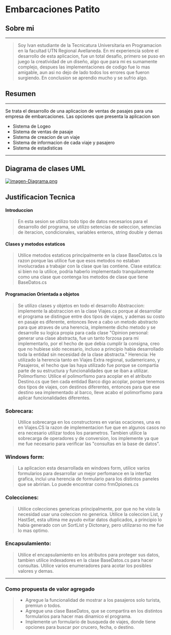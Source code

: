 # Embarcaciones Patito
## Sobre mi
------------
> Soy Ivan estudiante de la Tecnicatura Universitaria en Programacion en la facultad UTN Regional Avellaneda. En mi experiencia sobre el desarrollo de esta aplicacion, fue un total desafio, primero se puso en juego la creatividad de un diseño, algo que para mi es sumamente complejo, despues las implementaciones de codigo fue lo mas amigable, aun asi no dejo de lado todos los errores que fueron surgiendo. En conclusion se aprendio mucho y se sufrio algo.

## Resumen
------------
Se trata el desarrollo de una aplicacion de ventas de pasajes para una empresa de embarcaciones.
Las opciones que presenta la aplicacion son
- Sistema de Logeo
- Sistema de ventas de pasaje
- Sistema de creacion de un viaje
- Sistema de informacion de cada viaje y pasajero
- Sistema de estadisticas

------------
## Diagrama de clases UML
[![imagen-Diagrama.png](https://i.postimg.cc/y8gLgt68/imagen-Diagrama.png)](https://postimg.cc/Yv76TXm5)

## Justificacion Tecnica
#### Introduccion

> En esta sesion se utilizo todo tipo de datos necesarios para  el desarrollo del programa, se utilizo setencias de seleccion, setencias de iteracion, condicionales, variables enteros, string double y demas


#### Clases y metodos estaticos
> Utilice metodos estaticos principalmente en la clase BaseDatos.cs la razon porque las utilice fue que esos metodos no estaban involucradas a trabajar con la clase que las contiene.
	Clase estatica: si bien no la utilice, podria haberlo implementado tranquilamente como  una clase que contenga los metodos de clase que tiene BaseDatos.cs

#### Programacion Orientada a objetos
> Se utilizo clases y objetos en todo el desarrollo
	 Abstraccion: implemente la abstraccion en la clase Viajes.cs porque al desarrollar el programa se distingue entre dos tipos de viajes, y ademas su costo en pasaje es diferente, entonces lleve a cabo un metodo abstracto para que atraves de una herencia, implemente dicho metodo y se desarrolle su logica propia para cada clase "Opinion personal: generar una clase abstracta, fue un tanto forzosa para mi implementarlo, por el hecho de que debia cumplir la consigna, creo que no hubiese sido necesario, incluso a principio habia desarrollado toda la entidad sin necesidad de la clase abstracta."
	 Herencia: He utilizado la herencia tanto en Viajes Extra regional, sudamericano, y Pasajeros, el hecho que las haya utilizado fue porque se compartia parte de su estructura y funcionalidades que se iban a utilizar.
	 Polimorfismo: Utilice el polimorfismo para acoplar en el atributo Destino.cs que tien cada entidad Barco digo acoplar, porque tenemos dos tipos de viajes, con destinos diferentes, entonces para que ese destino sea implementado al barco, lleve acabo el polimorfismo para aplicar funcionalidades diferentes.

### Sobrecara: 
> Utilice sobrecarga en los constructores en varias ocaciones, una es en Viajes.CS  la razon de implementacion fue que en algunos casos no era necesario utilizar todos los parametros. Tambien utilice la sobrecarga de operadores y de conversion, los implemente ya que me fue necesario para verificar las "consultas en la base de datos".
### Windows form: 
> La aplicacion esta desarrollada en windows form, utilice varios formularios para desarrollar un mejor perfomance en la interfaz grafica, inclui una herencia de formulario para los distintos paneles que se abririan. Lo puede encontrar como frmOpiones.cs

### Colecciones:
> Utilice colecciones genericas principalmente, por que no he visto la necesidad usar una coleccion no generica. Utilice la coleccion List<T>, y HastSet<T>, esta ultima me ayudo evitar datos duplicados, a principio lo habia generado con un SortList y Dictonary, pero utilizarso no me fue lo mas optimo.

### Encapsulamiento: 
> Utilice el encapsulamiento en los atributos para proteger sus datos, tambien utilice indexadores  en la clase BaseDatos.cs para hacer consultas. Utilice varios enumeradores para acotar los posibles valores y demas.

------------

### Como propuesta de valor agregado 
> * Agregue la funcionalidad de mostrar a los pasajeros solo turista, premiun o todos.
> * Agregue una clase BaseDatos, que se compartira en los distintos formularios para hacer mas dinamico el programa.
> * Implemente un formulario de busqueda de viajes, donde tiene opciones para buscar por crucero, fecha, o destino.
